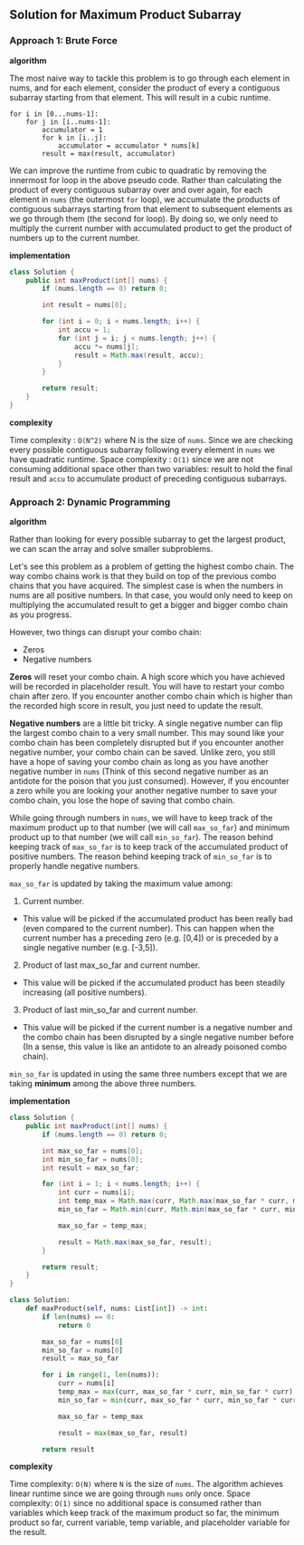 ## Solution for Maximum Product Subarray


### Approach 1: Brute Force

**algorithm**

The most naive way to tackle this problem is to go through each element in nums, and for each element, consider the product of every a contiguous subarray starting from that element. This will result in a cubic runtime.

```
for i in [0...nums-1]:
    for j in [i..nums-1]:
        accumulator = 1
        for k in [i..j]:
            accumulator = accumulator * nums[k]
        result = max(result, accumulator)
```

We can improve the runtime from cubic to quadratic by removing the innermost for loop in the above pseudo code. Rather than calculating the product of every contiguous subarray over and over again, for each element in `nums` (the outermost `for` loop), we accumulate the products of contiguous subarrays starting from that element to subsequent elements as we go through them (the second for loop). By doing so, we only need to multiply the current number with accumulated product to get the product of numbers up to the current number.

**implementation**

```java
class Solution {
    public int maxProduct(int[] nums) {
        if (nums.length == 0) return 0;

        int result = nums[0];

        for (int i = 0; i < nums.length; i++) {
            int accu = 1;
            for (int j = i; j < nums.length; j++) {
                accu *= nums[j];
                result = Math.max(result, accu);
            }
        }

        return result;
    }
}
```

**complexity**

Time complexity : `O(N^2)` where N is the size of `nums`. Since we are checking every possible contiguous subarray following every element in `nums` we have quadratic runtime.
Space complexity : `O(1)` since we are not consuming additional space other than two variables: result to hold the final result and `accu` to accumulate product of preceding contiguous subarrays.

### Approach 2: Dynamic Programming

**algorithm**

Rather than looking for every possible subarray to get the largest product, we can scan the array and solve smaller subproblems.

Let's see this problem as a problem of getting the highest combo chain. The way combo chains work is that they build on top of the previous combo chains that you have acquired. The simplest case is when the numbers in nums are all positive numbers. In that case, you would only need to keep on multiplying the accumulated result to get a bigger and bigger combo chain as you progress.

However, two things can disrupt your combo chain:
- Zeros
- Negative numbers

**Zeros** will reset your combo chain. A high score which you have achieved will be recorded in placeholder result. You will have to restart your combo chain after zero. If you encounter another combo chain which is higher than the recorded high score in result, you just need to update the result.

**Negative numbers** are a little bit tricky. A single negative number can flip the largest combo chain to a very small number. This may sound like your combo chain has been completely disrupted but if you encounter another negative number, your combo chain can be saved. Unlike zero, you still have a hope of saving your combo chain as long as you have another negative number in `nums` (Think of this second negative number as an antidote for the poison that you just consumed). However, if you encounter a zero while you are looking your another negative number to save your combo chain, you lose the hope of saving that combo chain.

While going through numbers in `nums`, we will have to keep track of the maximum product up to that number (we will call `max_so_far`) and minimum product up to that number (we will call `min_so_far`). The reason behind keeping track of `max_so_far` is to keep track of the accumulated product of positive numbers. The reason behind keeping track of `min_so_far` is to properly handle negative numbers.

`max_so_far` is updated by taking the maximum value among:

1. Current number.
  - This value will be picked if the accumulated product has been really bad (even compared to the current number). This can happen when the current number has a preceding zero (e.g. [0,4]) or is preceded by a single negative number (e.g. [-3,5]).
2. Product of last max_so_far and current number.
  - This value will be picked if the accumulated product has been steadily increasing (all positive numbers).
3. Product of last min_so_far and current number.
  - This value will be picked if the current number is a negative number and the combo chain has been disrupted by a single negative number before (In a sense, this value is like an antidote to an already poisoned combo chain).

`min_so_far` is updated in using the same three numbers except that we are taking **minimum** among the above three numbers.

**implementation**

```java
class Solution {
    public int maxProduct(int[] nums) {
        if (nums.length == 0) return 0;

        int max_so_far = nums[0];
        int min_so_far = nums[0];
        int result = max_so_far;

        for (int i = 1; i < nums.length; i++) {
            int curr = nums[i];
            int temp_max = Math.max(curr, Math.max(max_so_far * curr, min_so_far * curr));
            min_so_far = Math.min(curr, Math.min(max_so_far * curr, min_so_far * curr));

            max_so_far = temp_max;

            result = Math.max(max_so_far, result);
        }

        return result;
    }
}
```

```python
class Solution:
    def maxProduct(self, nums: List[int]) -> int:
        if len(nums) == 0:
            return 0

        max_so_far = nums[0]
        min_so_far = nums[0]
        result = max_so_far

        for i in range(1, len(nums)):
            curr = nums[i]
            temp_max = max(curr, max_so_far * curr, min_so_far * curr)
            min_so_far = min(curr, max_so_far * curr, min_so_far * curr)

            max_so_far = temp_max

            result = max(max_so_far, result)

        return result
```

**complexity**

Time complexity: `O(N)` where `N` is the size of `nums`. The algorithm achieves linear runtime since we are going through `nums` only once.
Space complexity: `O(1)` since no additional space is consumed rather than variables which keep track of the maximum product so far, the minimum product so far, current variable, temp variable, and placeholder variable for the result.
